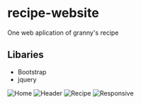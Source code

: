 # recipe-website
One web aplication of granny's recipe

## Libaries

* Bootstrap
* jquery

![Home](https://mir-s3-cdn-cf.behance.net/project_modules/max_1200/760e6656498465.59e95faf2f97a.png)
![Header](https://mir-s3-cdn-cf.behance.net/project_modules/max_1200/cad53656498465.59e95faf304fd.png)
![Recipe](https://mir-s3-cdn-cf.behance.net/project_modules/max_1200/305fee56498465.59e95faf30138.png)
![Responsive](https://mir-s3-cdn-cf.behance.net/project_modules/max_1200/873f8c56498465.59e95faf30835.png)

